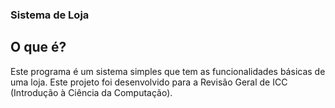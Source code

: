 ### Sistema de Loja

## O que é?

Este programa é um sistema simples que tem as funcionalidades básicas de uma loja. Este projeto foi desenvolvido para a Revisão Geral de ICC (Introdução à Ciência da Computação).
